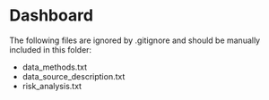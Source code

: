 # Dashboard

The following files are ignored by .gitignore and should be manually included in this folder:

* data_methods.txt
* data_source_description.txt
* risk_analysis.txt
